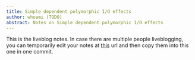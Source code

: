 ```yaml
---
title: Simple dependent polymorphic I/O effects
author: whoami (TODO)
abstract: Notes on Simple dependent polymorphic I/O effects
---
```


This is the liveblog notes.  In case there are multiple
people liveblogging, you can temporarily edit your notes
at [this](simple-dependent-pol/template.md) url and then copy them into this one in one
commit.
